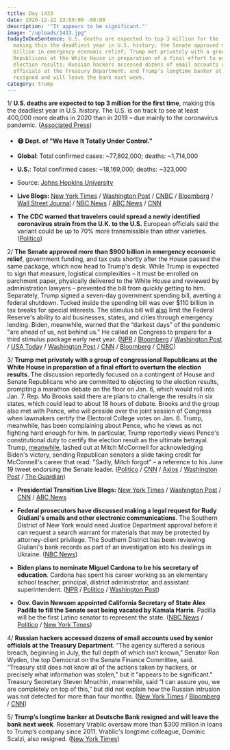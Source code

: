 ```yaml
---
title: Day 1433
date: 2020-12-22 13:59:00 -08:00
description: '"It appears to be significant."'
image: "/uploads/1433.jpg"
todayInOneSentence: U.S. deaths are expected to top 3 million for the first time,
  making this the deadliest year in U.S. history; the Senate approved more than $900
  billion in emergency economic relief; Trump met privately with a group of congressional
  Republicans at the White House in preparation of a final effort to overturn the
  election results; Russian hackers accessed dozens of email accounts used by senior
  officials at the Treasury Department; and Trump’s longtime banker at Deutsche Bank
  resigned and will leave the bank next week.
category: trump
---
```


1/ **U.S. deaths are expected to top 3 million for the first time**, making this the deadliest year in U.S. history. The U.S. is on track to see at least 400,000 more deaths in 2020 than in 2019 – due mainly to the coronavirus pandemic. ([Associated Press](https://apnews.com/article/us-coronavirus-deaths-top-3-million-e2bc856b6ec45563b84ee2e87ae8d5e7))

* #### 😷 Dept. of "We Have It Totally Under Control."

* **Global**: Total confirmed cases: \~77,802,000; deaths: \~1,714,000

* **U.S.**: Total confirmed cases: \~18,169,000; deaths: \~323,000

* Source: [Johns Hopkins University](https://coronavirus.jhu.edu/map.html)

* **Live Blogs:**  [New York Times](https://www.nytimes.com/live/2020/12/22/world/covid-19-coronavirus/) / [Washington Post](https://www.washingtonpost.com/nation/2020/12/22/coronavirus-covid-live-updates-us/) / [CNBC](https://www.cnbc.com/2020/12/22/covid-live-updates-biontech-confident-vaccine-will-work-on-uk-variant.html) / [Bloomberg](https://www.bloomberg.com/news/articles/2020-12-21/california-sees-deeper-crisis-bidens-get-vaccine-virus-update?srnd=premium&sref=MIBMEEoj) / [Wall Street Journal](https://www.wsj.com/livecoverage/latest-updates/covid?mod=hp_theme_coronavirus-ribbon) / [NBC News](https://www.nbcnews.com/news/us-news/live-blog/2020-12-22-covid-live-updates-vaccine-news-n1252058) / [ABC News](https://abcnews.go.com/Health/coronavirus/live-updates/California-governor-quarantine-covid/?id=74837900) / [CNN](https://www.cnn.com/world/live-news/coronavirus-pandemic-vaccine-updates-12-22-20/index.html)

* **The CDC warned that travelers could spread a newly identified coronavirus strain from the U.K. to the U.S.** European officials said the variant could be up to 70% more transmissible than other varieties. ([Politico](https://www.politico.com/news/2020/12/22/cdc-travel-british-covid-strain-449873))

2/ **The Senate approved more than $900 billion in emergency economic relief**, government funding, and tax cuts shortly after the House passed the same package, which now head to Trump's desk. While Trump is expected to sign that measure, logistical complexities – it must be enrolled on parchment paper, physically delivered to the White House and reviewed by administration lawyers – prevented the bill from quickly getting to him. Separately, Trump signed a seven-day government spending bill, averting a federal shutdown. Tucked inside the spending bill was over $110 billion in tax breaks for special interests. The stimulus bill will [also](https://www.politico.com/news/2020/12/22/federal-reserve-economic-relief-republicans-449883) limit the Federal Reserve's ability to aid businesses, states, and cities through emergency lending. Biden, meanwhile, warned that the “darkest days” of the pandemic "are ahead of us, not behind us." He called on Congress to prepare for a third stimulus package early next year. ([NPR](https://www.npr.org/2020/12/21/948862052/house-passes-900-billion-coronavirus-relief-bill-ending-months-long-stalemate) / [Bloomberg](https://www.bloomberg.com/news/articles/2020-12-22/trump-signs-stopgap-funding-as-congress-passes-virus-relief-bill?sref=MIBMEEoj) / [Washington Post](https://www.washingtonpost.com/us-policy/2020/12/21/stimulus-congress/) / [USA Today](https://www.usatoday.com/story/news/politics/2020/12/21/stimulus-checks-covid-relief-bill-ppp-loan/3990756001/?scrolla=5eb6d68b7fedc32c19ef33b4) / [Washington Post](https://www.washingtonpost.com/business/2020/12/22/congress-tax-breaks-stimulus/) / [CNN](https://www.cnn.com/2020/12/22/politics/biden-holiday-remarks/index.html) / [Bloomberg](https://www.bloomberg.com/news/articles/2020-12-22/biden-calls-for-more-stimulus-darkest-days-still-to-come?srnd=premium&sref=MIBMEEoj) / [CNBC](https://www.cnbc.com/2020/12/22/stimulus-checks-biden-to-push-for-more-payments-in-next-covid-plan.html))

3/ **Trump met privately with a group of congressional Republicans at the White House in preparation of a final effort to overturn the election results**. The discussion reportedly focused on a contingent of House and Senate Republicans who are committed to objecting to the election results, prompting a marathon debate on the floor on Jan. 6, which would roll into Jan. 7. Rep. Mo Brooks  said there are plans to challenge the results in six states, which could lead to about 18 hours of debate. Brooks and the group also met with Pence, who will preside over the joint session of Congress when lawmakers certify the Electoral College votes on Jan. 6. Trump, meanwhile, has been complaining about Pence, who he views as not fighting hard enough for him. In particular, Trump reportedly views Pence's constitutional duty to certify the election result as the ultimate betrayal. Trump, [meanwhile](https://www.axios.com/trump-mcconnell-election-283ae665-ef68-43fa-ba2e-1bfdeabf1f81.html), lashed out at Mitch McConnell for acknowledging Biden's victory, sending Republican senators a slide taking credit for McConnell's career that read: "Sadly, Mitch forgot” – a reference to his June 19 tweet endorsing the Senate leader. ([Politico](https://www.politico.com/news/2020/12/21/trump-house-overturn-election-449787) / [CNN](https://www.cnn.com/2020/12/21/politics/house-conservatives-trump-meeting/) / [Axios](https://www.axios.com/trump-white-house-conspiracy-theories-d95450a4-c7a3-4579-a568-0473b18529c9.html) / [Washington Post](https://www.washingtonpost.com/politics/trump-assembles-a-ragtag-crew-of-conspiracy-minded-allies-in-flailing-bid-to-reverse-election-loss/2020/12/21/d7674cd2-43b2-11eb-b0e4-0f182923a025_story.html) / [The Guardian](https://www.theguardian.com/us-news/2020/dec/22/trump-election-result-overturning-effort-republicans))

* **Presidential Transition Live Blogs:** [New York Times](https://www.nytimes.com/live/2020/12/22/us/joe-biden-trump/) / [Washington Post](https://www.washingtonpost.com/politics/2020/12/22/joe-biden-trump-transition-live-updates/) / [CNN](https://www.cnn.com/politics/live-news/trump-biden-transition-news-12-22-20/index.html) / [ABC News](https://abcnews.go.com/Politics/live-updates/2020-election-results-transition/?id=74840775)

* **Federal prosecutors have discussed making a legal request for Rudy Giuliani's emails and other electronic communications**. The Southern District of New York would need Justice Department approval before it can request a search warrant for materials that may be protected by attorney-client privilege. The Southern District has been reviewing Giuliani's bank records as part of an investigation into his dealings in Ukraine. ([NBC News](https://www.nbcnews.com/politics/justice-department/feds-have-discussed-making-legal-request-giuliani-s-electronic-communications-n1250714))

* **Biden plans to nominate Miguel Cardona to be his secretary of education**. Cardona has spent his career working as an elementary school teacher, principal, district administrator, and assistant superintendent. ([NPR](https://www.npr.org/sections/biden-transition-updates/2020/12/22/949114642/biden-to-pick-connecticut-schools-chief-miguel-cardona-as-education-secretary) / [Politico](https://www.politico.com/news/2020/12/22/biden-connecticut-schools-chief-education-secretary-449808) / [Washington Post](https://www.washingtonpost.com/education/biden-education-secretary-cardona/2020/12/22/69e8b1f0-4484-11eb-b0e4-0f182923a025_story.html))

* **Gov. Gavin Newsom appointed California Secretary of State Alex Padilla to fill the Senate seat being vacated by Kamala Harris**. Padilla will be the first Latino senator to represent the state. ([NBC News](https://www.nbcnews.com/politics/congress/alex-padilla-fill-kamala-harris-senate-seat-first-latino-represent-n1252112) / [Politico](https://www.politico.com/states/california/story/2020/12/22/newsom-appoints-alex-padilla-to-fill-harris-senate-seat-1349911) / [New York Times](https://www.nytimes.com/2020/12/22/us/politics/alex-padilla-kamala-california-senate.html))

4/ **Russian hackers accessed dozens of email accounts used by senior officials at the Treasury Department**. “The agency suffered a serious breach, beginning in July, the full depth of which isn’t known,” Senator Ron Wyden, the top Democrat on the Senate Finance Committee, said. “Treasury still does not know all of the actions taken by hackers, or precisely what information was stolen," but it "appears to be significant." Treasury Secretary Steven Mnuchin, meanwhile, said “I can assure you, we are completely on top of this,” but did not explain how the Russian intrusion was not detected for more than four months. ([New York Times](https://www.nytimes.com/2020/12/21/us/politics/russia-hack-treasury.html) / [Bloomberg](https://www.bloomberg.com/news/articles/2020-12-22/hackers-targeted-senior-u-s-treasury-officials-in-data-breach?sref=MIBMEEoj) / [CNN](https://www.cnn.com/2020/12/21/politics/treasury-solarwinds-hack-ron-wyden/))

5/ **Trump’s longtime banker at Deutsche Bank resigned and will leave the bank next week**. Rosemary Vrablic oversaw more than $300 million in loans to Trump’s company since 2011. Vrablic's longtime colleague, Dominic Scalzi, also resigned. ([New York Times](https://www.nytimes.com/2020/12/22/business/trump-deutsche-bank-rosemary-vrablic.html))